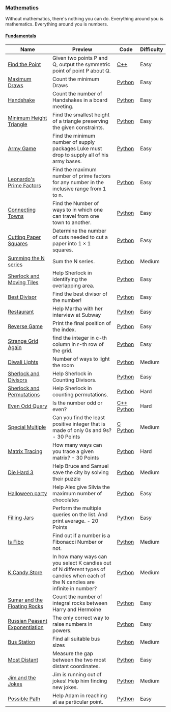 
### [Mathematics](https://www.hackerrank.com/domains/mathematics)
Without mathematics, there's nothing you can do. Everything around you is mathematics. Everything around you is numbers.


#### [Fundamentals](https://www.hackerrank.com/domains/mathematics/fundamentals)

Name | Preview | Code | Difficulty
---- | ------- | ---- | ----------
[Find the Point](https://www.hackerrank.com/challenges/find-point)|Given two points P and Q, output the symmetric point of point P about Q.|[C++](find-point.cpp)|Easy
[Maximum Draws](https://www.hackerrank.com/challenges/maximum-draws)|Count the minimum Draws|[Python](maximum-draws.py)|Easy
[Handshake](https://www.hackerrank.com/challenges/handshake)|Count the number of Handshakes in a board meeting.|[Python](handshake.py)|Easy
[Minimum Height Triangle](https://www.hackerrank.com/challenges/lowest-triangle)|Find the smallest height of a triangle preserving the given constraints.|[Python](lowest-triangle.py)|Easy
[Army Game](https://www.hackerrank.com/challenges/game-with-cells)|Find the minimum number of supply packages Luke must drop to supply all of his army bases.|[Python](game-with-cells.py)|Easy
[Leonardo's Prime Factors](https://www.hackerrank.com/challenges/leonardo-and-prime)|Find the maximum number of prime factors for any number in the inclusive range from 1 to n.|[Python](leonardo-and-prime.py)|Easy
[Connecting Towns](https://www.hackerrank.com/challenges/connecting-towns)|Find the Number of ways to in which one can travel from one town to another.|[Python](connecting-towns.py)|Easy
[Cutting Paper Squares](https://www.hackerrank.com/challenges/p1-paper-cutting)|Determine the number of cuts needed to cut a paper into $1 \times 1$ squares.|[Python](p1-paper-cutting.py)|Easy
[Summing the N series ](https://www.hackerrank.com/challenges/summing-the-n-series)|Sum the N series.|[Python](summing-the-n-series.py)|Medium
[Sherlock and Moving Tiles](https://www.hackerrank.com/challenges/sherlock-and-moving-tiles)|Help Sherlock in identifying the overlapping area.|[Python](sherlock-and-moving-tiles.py)|Easy
[Best Divisor](https://www.hackerrank.com/challenges/best-divisor)|Find the best divisor of the number!|[Python](best-divisor.py)|Easy
[Restaurant](https://www.hackerrank.com/challenges/restaurant)|Help Martha with her interview at Subway|[Python](restaurant.py)|Easy
[Reverse Game](https://www.hackerrank.com/challenges/reverse-game)|Print the final position of the index.|[Python](reverse-game.py)|Easy
[Strange Grid Again](https://www.hackerrank.com/challenges/strange-grid)|find the integer in c-th column in r-th row of the grid.|[Python](strange-grid.py)|Easy
[Diwali Lights](https://www.hackerrank.com/challenges/diwali-lights)|Number of ways to light the room|[Python](diwali-lights.py)|Medium
[Sherlock and Divisors](https://www.hackerrank.com/challenges/sherlock-and-divisors)|Help Sherlock in Counting Divisors.|[Python](sherlock-and-divisors.py)|Easy
[Sherlock and Permutations](https://www.hackerrank.com/challenges/sherlock-and-permutations)|Help Sherlock in counting permutations.|[Python](sherlock-and-permutations.py)|Hard
[Even Odd Query](https://www.hackerrank.com/challenges/even-odd-query)|Is the number odd or even?|[C++](even-odd-query.cpp) [Python](even-odd-query.py)|Hard
[Special Multiple](https://www.hackerrank.com/challenges/special-multiple)|Can you find the least positive integer that is made of only 0s and 9s? - 30 Points|[C](special-multiple.c) [Python](special-multiple.py)|Medium
[Matrix Tracing](https://www.hackerrank.com/challenges/matrix-tracing)|How many ways can you trace a given matrix? - 30 Points|[Python](matrix-tracing.py)|Hard
[Die Hard 3](https://www.hackerrank.com/challenges/die-hard-3)|Help Bruce and Samuel save the city by solving their puzzle|[Python](die-hard-3.py)|Medium
[Halloween party](https://www.hackerrank.com/challenges/halloween-party)|Help Alex give Silvia the maximum number of chocolates|[Python](halloween-party.py)|Easy
[Filling Jars](https://www.hackerrank.com/challenges/filling-jars)|Perform the multiple queries on the list. And print average. - 20 Points|[Python](filling-jars.py)|Easy
[Is Fibo](https://www.hackerrank.com/challenges/is-fibo)|Find out if a number is a Fibonacci Number or not.|[Python](is-fibo.py)|Medium
[K Candy Store](https://www.hackerrank.com/challenges/k-candy-store)|In how many ways can you select K candies out of N different types of candies when each of the N candies are infinite in number?|[Python](k-candy-store.py)|Medium
[Sumar and the Floating Rocks](https://www.hackerrank.com/challenges/harry-potter-and-the-floating-rocks)|Count the number of integral rocks between Harry and Hermoine|[Python](harry-potter-and-the-floating-rocks.py)|Easy
[Russian Peasant Exponentiation](https://www.hackerrank.com/challenges/russian-peasant-exponentiation)|The only correct way to raise numbers in powers.|[Python](russian-peasant-exponentiation.py)|Easy
[Bus Station](https://www.hackerrank.com/challenges/bus-station)|Find all suitable bus sizes|[Python](bus-station.py)|Medium
[Most Distant](https://www.hackerrank.com/challenges/most-distant)|Measure the gap between the two most distant coordinates.|[Python](most-distant.py)|Easy
[Jim and the Jokes](https://www.hackerrank.com/challenges/jim-and-the-jokes)|Jim is running out of jokes! Help him finding new jokes.|[Python](jim-and-the-jokes.py)|Medium
[Possible Path](https://www.hackerrank.com/challenges/possible-path)|Help Adam in reaching at aa particular point.|[Python](possible-path.py)|Easy

